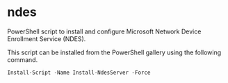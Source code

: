 # ndes
PowerShell script to install and configure Microsoft Network Device Enrollment Service (NDES).

This script can be installed from the PowerShell gallery using the following command.

`Install-Script -Name Install-NdesServer -Force`
